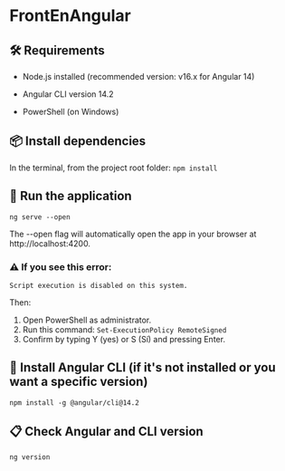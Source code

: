 # FrontEnAngular

## 🛠️ Requirements
* Node.js installed (recommended version: v16.x for Angular 14)

* Angular CLI version 14.2

* PowerShell (on Windows)

## 📦 Install dependencies
In the terminal, from the project root folder: 
`npm install`

## 🚀 Run the application
`ng serve --open`

The --open flag will automatically open the app in your browser at http://localhost:4200.

### ⚠️ If you see this error:
`Script execution is disabled on this system.`

Then:

1. Open PowerShell as administrator.
2. Run this command:
`Set-ExecutionPolicy RemoteSigned`
3. Confirm by typing Y (yes) or S (Sí) and pressing Enter.

## 🔧 Install Angular CLI (if it's not installed or you want a specific version)
`npm install -g @angular/cli@14.2`

## 📋 Check Angular and CLI version
`ng version`
